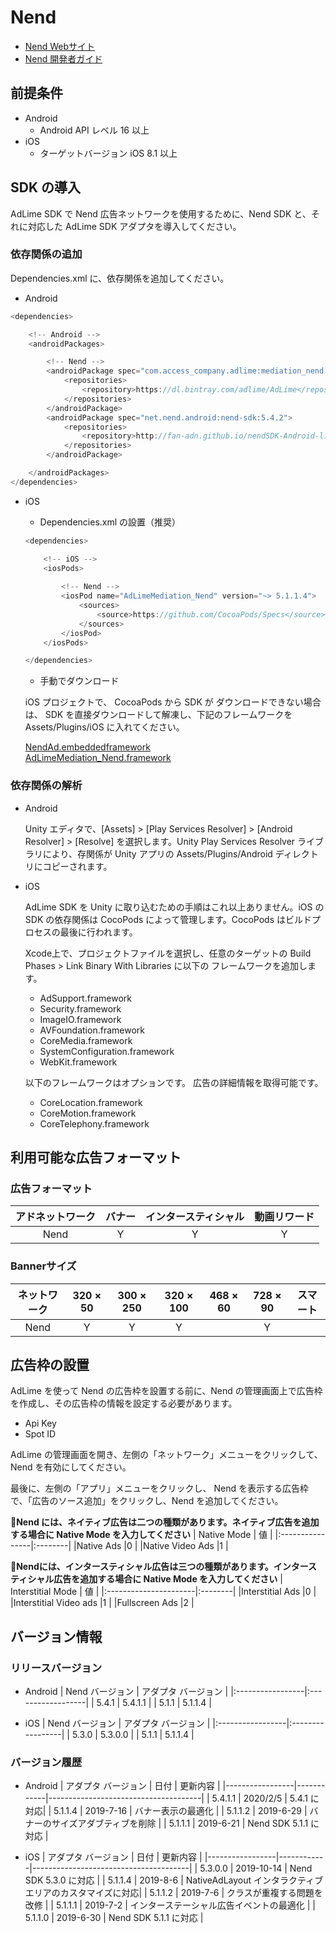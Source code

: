 # Nend
- [Nend Webサイト](https://nend.net/)
- [Nend 開発者ガイド](https://github.com/fan-ADN/nendSDK-Unity)

## 前提条件
- Android
    - Android API レベル 16 以上
- iOS
    - ターゲットバージョン iOS 8.1 以上

## SDK の導入
AdLime SDK で Nend 広告ネットワークを使用するために、Nend SDK と、それに対応した AdLime SDK アダプタを導入してください。

### 依存関係の追加
Dependencies.xml に、依存関係を追加してください。
- Android
```csharp
<dependencies>

    <!-- Android -->
    <androidPackages>

        <!-- Nend -->
        <androidPackage spec="com.access_company.adlime:mediation_nend:5.4.2.0">
            <repositories>
                <repository>https://dl.bintray.com/adlime/AdLime</repository>
            </repositories>
        </androidPackage>
        <androidPackage spec="net.nend.android:nend-sdk:5.4.2">
            <repositories>
                <repository>http://fan-adn.github.io/nendSDK-Android-lib/library</repository>
            </repositories>
        </androidPackage>

    </androidPackages>
</dependencies>
```

- iOS
    - Dependencies.xml の設置（推奨）
    ```csharp
    <dependencies>

        <!-- iOS -->
        <iosPods>
        
            <!-- Nend -->
            <iosPod name="AdLimeMediation_Nend" version="~> 5.1.1.4">
                <sources>
                    <source>https://github.com/CocoaPods/Specs</source>
                </sources>
            </iosPod>
        </iosPods>

    </dependencies>
    ```

    - 手動でダウンロード

    iOS プロジェクトで、 CocoaPods から SDK が ダウンロードできない場合は、 SDK を直接ダウンロードして解凍し、下記のフレームワークを Assets/Plugins/iOS に入れてください。
    
    [NendAd.embeddedframework](https://github.com/fan-ADN/nendSDK-iOS-pub/releases/download/5.3.0/nendSDK_iOS.zip)<br>
    [AdLimeMediation_Nend.framework](https://github.com/Ham-mer/AdLime-iOS-Pub/raw/master/DownloadZip/AdLimeMediation_Nend/5.3.0.1.zip)

### 依存関係の解析
- Android

    Unity エディタで、[Assets] > [Play Services Resolver] > [Android Resolver] > [Resolve] を選択します。Unity Play Services Resolver ライブラリにより、存関係が Unity アプリの Assets/Plugins/Android ディレクトリにコピーされます。

- iOS

    AdLime SDK を Unity に取り込むための手順はこれ以上ありません。iOS の SDK の依存関係は CocoPods によって管理します。CocoPods はビルドプロセスの最後に行われます。

    Xcode上で、プロジェクトファイルを選択し、任意のターゲットの Build Phases > Link Binary With Libraries に以下の フレームワークを追加します。
    - AdSupport.framework
    - Security.framework
    - ImageIO.framework
    - AVFoundation.framework
    - CoreMedia.framework
    - SystemConfiguration.framework
    - WebKit.framework

    以下のフレームワークはオプションです。 広告の詳細情報を取得可能です。
    - CoreLocation.framework
    - CoreMotion.framework
    - CoreTelephony.framework

## 利用可能な広告フォーマット

### 広告フォーマット
|アドネットワーク|バナー |インタースティシャル|動画リワード |
|:-----:|:----:|:----------:|:------:|
|Nend   |Y     | Y          |Y       |

### Bannerサイズ
|ネットワーク |320 × 50  |300 × 250   |320 × 100  |468 × 60  |728 × 90  |スマート    |
|:-------:|:------:|:--------:|:-------:|:------:|:------:|:-------:|
|Nend     |Y       |Y         |Y        |        |Y       |         |

## 広告枠の設置
AdLime を使って Nend の広告枠を設置する前に、Nend の管理画面上で広告枠を作成し、その広告枠の情報を設定する必要があります。
- Api Key
- Spot ID

AdLime の管理画面を開き、左側の「ネットワーク」メニューをクリックして、 Nend を有効にしてください。

最後に、左側の「アプリ」メニューをクリックし、 Nend を表示する広告枠で、「広告のソース追加」をクリックし、Nend を追加してください。

**Nend には、ネイティブ広告は二つの種類があります。ネイティブ広告を追加する場合に Native Mode を入力してください**
| Native Mode     | 値 |
|:----------------|:--------|
|Native Ads       |0        |
|Native Video Ads |1        |

**Nendには、インタースティシャル広告は三つの種類があります。インタースティシャル広告を追加する場合に Native Mode を入力してください**
| Interstitial Mode     | 値 |
|:----------------------|:--------|
|Interstitial Ads       |0        |
|Interstitial Video ads |1        |
|Fullscreen Ads         |2        |

## バージョン情報

### リリースバージョン
- Android
    | Nend バージョン     | アダプタ バージョン  |
    |:-----------------|:------------------|
    | 5.4.1            | 5.4.1.1           |
    | 5.1.1            | 5.1.1.4           |

- iOS
    | Nend バージョン     | アダプタ バージョン |
    |:-----------------|:-----------------|
    | 5.3.0            | 5.3.0.0          |
    | 5.1.1            | 5.1.1.4          |

### バージョン履歴
- Android
    | アダプタ バージョン | 日付       | 更新内容                         |
    |-----------------|------------|--------------------------------------|
    | 5.4.1.1         | 2020/2/5    | 5.4.1 に対応|
    | 5.1.1.4         | 2019-7-16  | バナー表示の最適化                  |
    | 5.1.1.2         | 2019-6-29  | バナーのサイズアダブティブを削除   |
    | 5.1.1.1         | 2019-6-21  | Nend SDK 5.1.1 に対応      |

- iOS
    | アダプタ バージョン | 日付       | 更新内容                          |
    |-----------------|------------|---------------------------------------|
    | 5.3.0.0         | 2019-10-14 | Nend SDK 5.3.0 に対応       |
    | 5.1.1.4         | 2019-8-6   | NativeAdLayout インタラクティブエリアのカスタマイズに対応|
    | 5.1.1.2         | 2019-7-6   | クラスが重複する問題を改修          |
    | 5.1.1.1         | 2019-7-2   | インターステーシャル広告イベントの最適化 |
    | 5.1.1.0         | 2019-6-30  | Nend SDK 5.1.1 に対応       |
